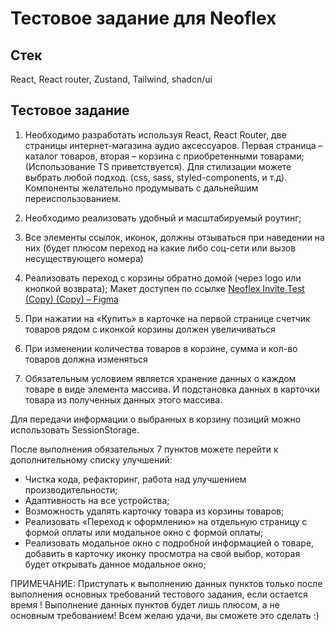 # Тестовое задание для Neoflex

## Стек

React, React router, Zustand, Tailwind, shadcn/ui

## Тестовое задание

1. Необходимо разработать используя React, React Router, две страницы интернет-магазина
   аудио аксессуаров. Первая страница –каталог товаров, вторая – корзина с приобретенными
   товарами; (Использование TS приветствуется). Для стилизации можете выбрать любой
   подход. (css, sass, styled-components, и т.д). Компоненты желательно продумывать с
   дальнейшим переиспользованием.

2. Необходимо реализовать удобный и масштабируемый роутинг;

3. Все элементы ссылок, иконок, должны отзываться при наведении на них (будет плюсом
   переход на какие либо соц-сети или вызов несуществующего номера)

4. Реализовать переход с корзины обратно домой (через logo или кнопкой возврата);
   Макет доступен по ссылке [Neoflex Invite Test (Copy) (Copy) – Figma](<https://www.figma.com/file/qw44OPediu3iquaSvkLtqa/Neoflex-Invite-Test-(Copy)-(Copy)?type=design&node-id=0-1&mode=design&t=WP7mxDBiy2HmvgZv-0>)

5. При нажатии на «Купить» в карточке на первой странице счетчик товаров рядом с
   иконкой корзины должен увеличиваться

6. При изменении количества товаров в корзине, сумма и кол-во товаров должна изменяться

7. Обязательным условием является хранение данных о каждом товаре в виде элемента массива. И подстановка данных в карточки товара из полученных данных этого массива.

Для передачи информации о выбранных в корзину позиций можно использовать SessionStorage.

После выполнения обязательных 7 пунктов можете перейти к дополнительному списку
улучшений:

- Чистка кода, рефакторинг, работа над улучшением производительности;
- Адаптивность на все устройства;
- Возможность удалять карточку товара из корзины товаров;
- Реализовать «Переход к оформлению» на отдельную страницу с формой оплаты или
  модальное окно с формой оплаты;
- Реализовать модальное окно с подробной информацией о товаре, добавить в карточку
  иконку просмотра на свой выбор, которая будет открывать данное модальное окно;

ПРИМЕЧАНИЕ: Приступать к выполнению данных пунктов только после
выполнения основных требований тестового задания, если остается время !
Выполнение данных пунктов будет лишь плюсом, а не основным
требованием! Всем желаю удачи, вы сможете это сделать :)
